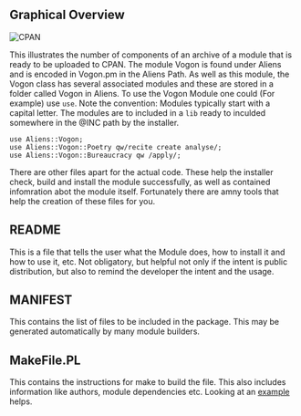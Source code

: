 ## Graphical Overview

![CPAN](https://user-images.githubusercontent.com/34284663/196377765-ade89251-9eb6-4452-9271-a5993b65f1f2.gif)

This illustrates the number of components of an archive of a module that is ready to be uploaded to CPAN.   The module Vogon is found under Aliens and is encoded in Vogon.pm in the Aliens Path.  As well as this module, the Vogon class has several associated modules and these are stored in a folder called Vogon in Aliens.  To use the Vogon Module one could (For example) use `use`.  Note the convention: Modules typically start with a capital letter. The modules are to included in a `lib`
ready to inculded somewhere in the @INC path by the installer.
```
use Aliens::Vogon;
use Aliens::Vogon::Poetry qw/recite create analyse/;
use Aliens::Vogon::Bureaucracy qw /apply/;
```

There are other files apart for the actual code.  These help the installer check, build and install the module successfully, as well as contained infomration abot the module itself.  Fortunately there are amny tools that help the creation of these files for you.  

## README

This is a file that tells the user what the Module does, how to install it and how to use it, etc.  Not obligatory, but helpful not only if the intent is public distribution, but also to remind the developer the intent and the usage.

## MANIFEST

This contains the list of files to be included in the package.  This may be generated automatically by many module builders.

## MakeFile.PL

This contains the instructions for make to build the file.  This also includes information like authors, module dependencies etc.  Looking at an [example](https://github.com/saiftynet/CPAN-Authors-Guide/blob/master/example-with-extutils-makemaker/Makefile.PL) helps.  
